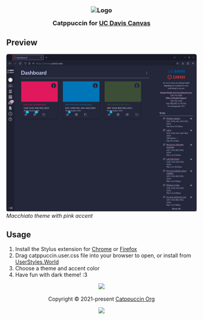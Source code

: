 <h3 align="center">
	<img src="https://raw.githubusercontent.com/catppuccin/catppuccin/main/assets/logos/exports/1544x1544_circle.png" width="100" alt="Logo"/><br/>
	<img src="https://raw.githubusercontent.com/catppuccin/catppuccin/main/assets/misc/transparent.png" height="30" width="0px"/>
	Catppuccin for <a href="https://canvas.ucdavis.edu/">UC Davis Canvas</a>
	<img src="https://raw.githubusercontent.com/catppuccin/catppuccin/main/assets/misc/transparent.png" height="30" width="0px"/>
</h3>


## Preview
<p >
	<img src="preview.png"/>
	<em>Macchiato theme with pink accent </em>
</p>

## Usage

1. Install the Stylus extension for <a href="https://chromewebstore.google.com/detail/stylus/clngdbkpkpeebahjckkjfobafhncgmne?pli=1">Chrome</a> or <a href= "https://addons.mozilla.org/en-US/firefox/addon/styl-us/"> Firefox </a>
2. Drag catppuccin.user.css file into your browser to open, or install from <a href="https://userstyles.world/style/15195/catppuccin-for-uc-davis-canvas">UserStyles.World</a>
2. Choose a theme and accent color
3. Have fun with dark theme! :3

<p align="center">
	<img src="https://raw.githubusercontent.com/catppuccin/catppuccin/main/assets/footers/gray0_ctp_on_line.svg?sanitize=true" />
</p>

<p align="center">
	Copyright &copy; 2021-present <a href="https://github.com/catppuccin" target="_blank">Catppuccin Org</a>
</p>

<p align="center">
	<a href="https://github.com/catppuccin/catppuccin/blob/main/LICENSE"><img src="https://img.shields.io/static/v1.svg?style=for-the-badge&label=License&message=MIT&logoColor=d9e0ee&colorA=363a4f&colorB=b7bdf8"/></a>
</p>
